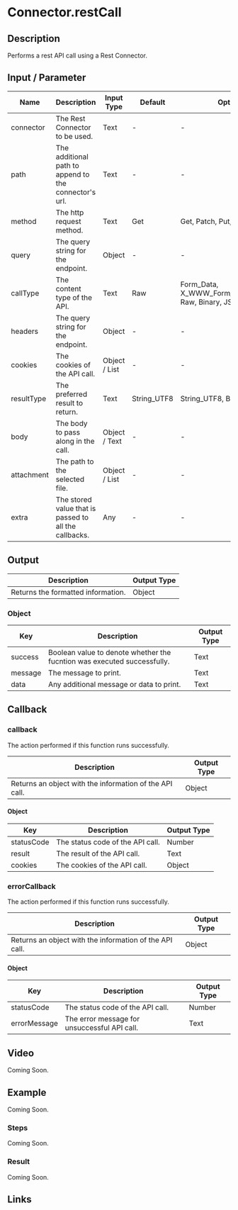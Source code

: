 # Connector.restCall

## Description

Performs a rest API call using a Rest Connector.

## Input / Parameter

| Name | Description | Input Type | Default | Options | Required |
| ------ | ------ | ------ | ------ | ------ | ------ |
| connector | The Rest Connector to be used. | Text  | - | - | Yes |
| path | The additional path to append to the connector's url. | Text | - | - | No |
| method | The http request method. | Text | Get | Get, Patch, Put, Post, Delete | No |
| query | The query string for the endpoint. | Object | - | - | No |
| callType | The content type of the API. | Text | Raw | Form_Data, X_WWW_Form_URL_Encoded, Raw, Binary, JSON | No |
| headers | The query string for the endpoint. | Object | - | - | No |
| cookies | The cookies of the API call. | Object / List | - | - | No |
| resultType | The preferred result to return. | Text | String_UTF8 | String_UTF8, Byte_Array | No |
| body | The body to pass along in the call. | Object / Text | - | - | No |
| attachment | The path to the selected file. | Object / List | - | - | No |
| extra | The stored value that is passed to all the callbacks. | Any | - | - | No |

## Output

| Description | Output Type |
| ------ | ------ |
| Returns the formatted information. | Object |

### Object

| Key | Description | Output Type |
| ------ | ------ | ------ |
| success | Boolean value to denote whether the fucntion was executed successfully. | Text |
| message | The message to print. | Text |
| data | Any additional message or data to print. | Text |

## Callback

### callback

The action performed if this function runs successfully.

| Description | Output Type |
| ------ | ------ |
| Returns an object with the information of the API call. | Object |

#### Object

| Key | Description | Output Type |
| ------ | ------ | ------ |
| statusCode | The status code of the API call. | Number |
| result | The result of the API call. | Text |
| cookies | The cookies of the API call. | Object |

### errorCallback

The action performed if this function runs successfully.

| Description | Output Type |
| ------ | ------ |
| Returns an object with the information of the API call. | Object |

#### Object

| Key | Description | Output Type |
| ------ | ------ | ------ |
| statusCode | The status code of the API call. | Number |
| errorMessage | The error message for unsuccessful API call. | Text |

## Video

Coming Soon.

<!-- Format: [![Video]({image-path}?raw=true)]({url-link}) -->

## Example

Coming Soon.

<!-- Share a scenario, like a user requirements. -->

### Steps

Coming Soon.

<!-- Show the steps and share some screenshots.

1. .....

Format: ![]({image-path}?raw=true) -->

### Result

Coming Soon.

<!-- Explain the output.

Format: ![]({image-path}?raw=true) -->

## Links